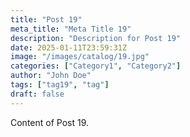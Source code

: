 ```yaml
---
title: "Post 19"
meta_title: "Meta Title 19"
description: "Description for Post 19"
date: 2025-01-11T23:59:31Z
image: "/images/catalog/19.jpg"
categories: ["Category1", "Category2"]
author: "John Doe"
tags: ["tag19", "tag"]
draft: false
---
```


Content of Post 19.
